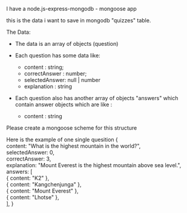 I have a node.js-express-mongodb - mongoose app

this is the data i want to save in mongodb "quizzes" table.

The Data:
- The data is an array of objects (question) 
- Each question has some data like:

  - content : string;
  - correctAnswer : number;
  - selectedAnswer: null | number
  - explanation : string
  
- Each question also has another array of objects "answers" which  contain answer objects which are like :

  - content : string

Please create a mongoose scheme for this structure 


Here is the example of one single quesition 
 {    
      content: "What is the highest mountain in the world?",    
      selectedAnswer: 0,    
      correctAnswer: 3,    
      explanation: "Mount Everest is the highest mountain above sea level.",    
      answers: [     
        { content: "K2" },     
        { content: "Kangchenjunga" },    
        { content: "Mount Everest" },     
        { content: "Lhotse" },    
      ],
    }